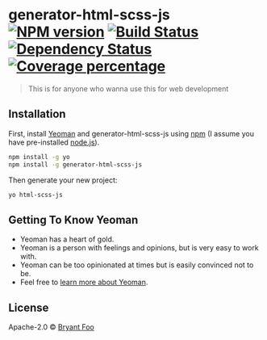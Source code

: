 # generator-html-scss-js [![NPM version][npm-image]][npm-url] [![Build Status][travis-image]][travis-url] [![Dependency Status][daviddm-image]][daviddm-url] [![Coverage percentage][coveralls-image]][coveralls-url]
> This is for anyone who wanna use this for web development

## Installation

First, install [Yeoman](http://yeoman.io) and generator-html-scss-js using [npm](https://www.npmjs.com/) (I assume you have pre-installed [node.js](https://nodejs.org/)).

```bash
npm install -g yo
npm install -g generator-html-scss-js
```

Then generate your new project:

```bash
yo html-scss-js
```

## Getting To Know Yeoman

 * Yeoman has a heart of gold.
 * Yeoman is a person with feelings and opinions, but is very easy to work with.
 * Yeoman can be too opinionated at times but is easily convinced not to be.
 * Feel free to [learn more about Yeoman](http://yeoman.io/).

## License

Apache-2.0 © [Bryant Foo]()


[npm-image]: https://badge.fury.io/js/generator-html-scss-js.svg
[npm-url]: https://npmjs.org/package/generator-html-scss-js
[travis-image]: https://travis-ci.com/bryantTheCoder/generator-html-scss-js.svg?branch=master
[travis-url]: https://travis-ci.com/bryantTheCoder/generator-html-scss-js
[daviddm-image]: https://david-dm.org/bryantTheCoder/generator-html-scss-js.svg?theme=shields.io
[daviddm-url]: https://david-dm.org/bryantTheCoder/generator-html-scss-js
[coveralls-image]: https://coveralls.io/repos/bryantTheCoder/generator-html-scss-js/badge.svg
[coveralls-url]: https://coveralls.io/r/bryantTheCoder/generator-html-scss-js
